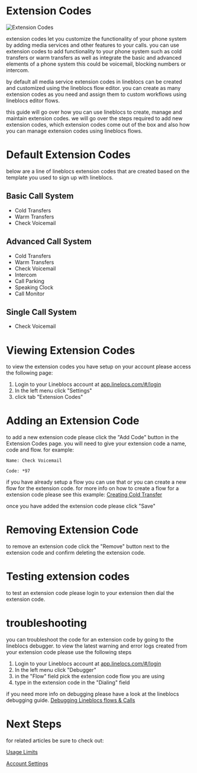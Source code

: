 # Extension Codes

![Extension Codes](/img/frontend/docs/extension-codes/codes.png)

extension codes let you customize the functionality of your phone system by adding media services and other features to your calls. you can use extension codes to add functionality to your phone system such as cold transfers or warm transfers as well as integrate the basic and advanced elements of a phone system this could be voicemail, blocking numbers or intercom.

by default all media service extension codes in lineblocs can be created and customized using the lineblocs flow editor. you can create as many extension codes as you need and assign them to custom workflows using lineblocs editor flows.

this guide will go over how you can use lineblocs to create, manage and maintain extension codes. we will go over the steps required to add new extension codes, which extension codes come out of the box and also how you can manage extension codes using lineblocs flows.

# Default Extension Codes

below are a line of lineblocs extension codes that are created based on the template you used to sign up with lineblocs.

## Basic Call System
- Cold Transfers
- Warm Transfers
- Check Voicemail

## Advanced Call System
- Cold Transfers
- Warm Transfers
- Check Voicemail
- Intercom
- Call Parking
- Speaking Clock
- Call Monitor

## Single Call System
- Check Voicemail

# Viewing Extension Codes

to view the extension codes you have setup on your account please access the following page:

1. Login to your Lineblocs account at [app.linelocs.com/#/login](http://app.lineblocs.com/#/login)
2. In the left menu click "Settings"
3. click tab "Extension Codes"

# Adding an Extension Code

to add a new extension code please click the "Add Code" button in the Extension Codes page. you will need to give your extension code a name, code and flow. for example:

```
Name: Check Voicemail
```

```
Code: *97
```

if you have already setup a flow you can use that or you can create a new flow for the extension code. for more info on how to create a flow for a extension code please see this example: [Creating Cold Transfer](http://linelocs.com/resources/quickstarts/creating-cold-transfer)

once you have added the extension code please click "Save"

# Removing Extension Code

to remove an extension code click the "Remove" button next to the extension code and confirm deleting the extension code.

# Testing extension codes

to test an extension code please login to your extension then dial the extension code.

# troubleshooting

you can troubleshoot the code for an extension code by going to the lineblocs debugger. to view the latest warning and error logs created from your extension code please use the following steps

1. Login to your Lineblocs account at [app.linelocs.com/#/login](http://app.lineblocs.com/#/login)
2. In the left menu click "Debugger"
3. in the "Flow" field pick the extension code flow you are using
3. type in the extension code in the "Dialing" field

if you need more info on debugging please have a look at the lineblocs debugging guide. [Debugging Lineblocs flows & Calls](http://linelocs.com/resources/other-topics/debugging-lineblocs)

# Next Steps

for related articles be sure to check out:

[Usage Limits](http://lineblocs.com/resources/other-topics/usage-limits)

[Account Settings](http://lineblocs.com/resources/other-topics/account-settings)